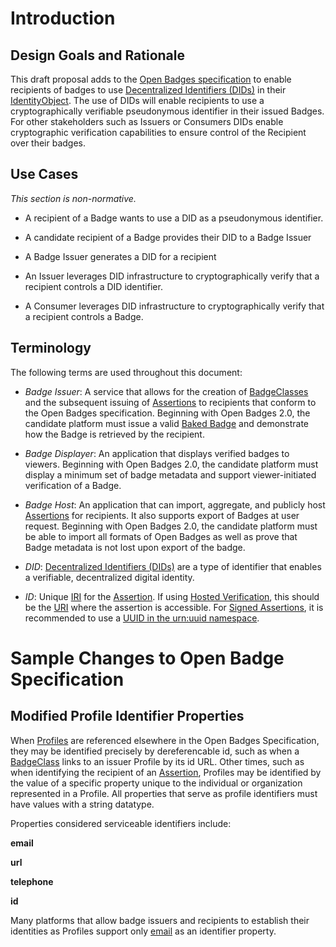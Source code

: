 # Introduction

## Design Goals and Rationale
This draft proposal adds to the [Open Badges specification](https://www.imsglobal.org/sites/default/files/Badges/OBv2p0Final/index.html) to enable recipients of badges to use [Decentralized Identifiers (DIDs)](https://w3c.github.io/did-core/) in their [IdentityObject](https://www.imsglobal.org/sites/default/files/Badges/OBv2p0Final/index.html#IdentityObject). The use of DIDs will enable recipients to use a cryptographically verifiable pseudonymous identifier in their issued Badges. For other stakeholders such as Issuers or Consumers DIDs enable cryptographic verification capabilities to ensure control of the Recipient over their badges.

## Use Cases

_This section is non-normative._

* A recipient of a Badge wants to use a DID as a pseudonymous identifier.

* A candidate recipient of a Badge provides their DID to a Badge Issuer

* A Badge Issuer generates a DID for a recipient

* An Issuer leverages DID infrastructure to cryptographically verify that a recipient controls a DID identifier.

* A Consumer leverages DID infrastructure to cryptographically verify that a recipient controls a Badge.


## Terminology
The following terms are used throughout this document:

* *Badge Issuer*: A service that allows for the creation of [BadgeClasses](https://www.imsglobal.org/sites/default/files/Badges/OBv2p0Final/index.html#BadgeClass) and the subsequent issuing of [Assertions](https://www.imsglobal.org/sites/default/files/Badges/OBv2p0Final/index.html#Assertion) to recipients that conform to the Open Badges specification. Beginning with Open Badges 2.0, the candidate platform must issue a valid [Baked Badge](https://www.imsglobal.org/sites/default/files/Badges/OBv2p0Final/index.html#Baking) and demonstrate how the Badge is retrieved by the recipient.

* *Badge Displayer*: An application that displays verified badges to viewers. Beginning with Open Badges 2.0, the candidate platform must display a minimum set of badge metadata and support viewer-initiated verification of a Badge.

* *Badge Host*: An application that can import, aggregate, and publicly host [Assertions](https://www.imsglobal.org/sites/default/files/Badges/OBv2p0Final/index.html#Assertion) for recipients. It also supports export of Badges at user request. Beginning with Open Badges 2.0, the candidate platform must be able to import all formats of Open Badges as well as prove that Badge metadata is not lost upon export of the badge.

* *DID*: [Decentralized Identifiers (DIDs)](https://w3c.github.io/did-core/) are a type of identifier that enables a verifiable, decentralized digital identity.

* *ID*:  Unique [IRI](https://tools.ietf.org/html/rfc3987) for the [Assertion](https://www.imsglobal.org/sites/default/files/Badges/OBv2p0Final/index.html#Assertion). If using [Hosted Verification](https://www.imsglobal.org/sites/default/files/Badges/OBv2p0Final/index.html#HostedBadge), this should be the [URI](https://tools.ietf.org/html/rfc3986) where the assertion is accessible. For [Signed Assertions](https://www.imsglobal.org/sites/default/files/Badges/OBv2p0Final/index.html#SignedBadge), it is recommended to use a [UUID in the urn:uuid namespace](https://tools.ietf.org/html/rfc4122).

# Sample Changes to Open Badge Specification 

## Modified Profile Identifier Properties
When [Profiles](https://www.imsglobal.org/sites/default/files/Badges/OBv2p0Final/index.html#Profile) are referenced elsewhere in the Open Badges Specification, they may be identified precisely by dereferencable id, such as when a [BadgeClass](https://www.imsglobal.org/sites/default/files/Badges/OBv2p0Final/index.html#BadgeClass) links to an issuer Profile by its id URL. Other times, such as when identifying the recipient of an [Assertion](https://www.imsglobal.org/sites/default/files/Badges/OBv2p0Final/index.html#Assertion), Profiles may be identified by the value of a specific property unique to the individual or organization represented in a Profile. All properties that serve as profile identifiers must have values with a string datatype.

Properties considered serviceable identifiers include:

**email**

**url**

**telephone**

**id**

Many platforms that allow badge issuers and recipients to establish their identities as Profiles support only [email](https://schema.org/email) as an identifier property.
